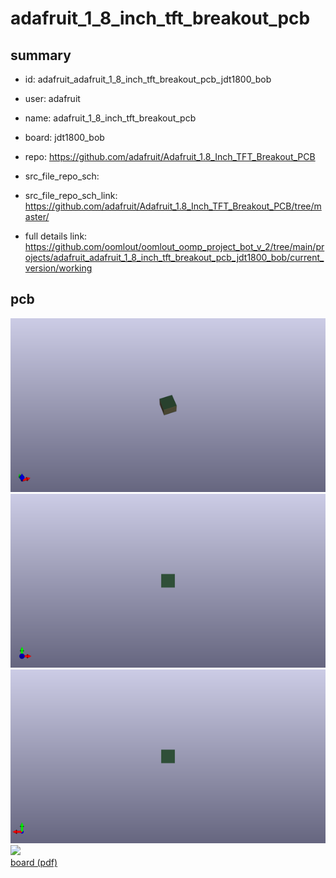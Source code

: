 # adafruit_1_8_inch_tft_breakout_pcb
 
## summary 
* id: adafruit_adafruit_1_8_inch_tft_breakout_pcb_jdt1800_bob
* user: adafruit
* name: adafruit_1_8_inch_tft_breakout_pcb
* board: jdt1800_bob
* repo: https://github.com/adafruit/Adafruit_1.8_Inch_TFT_Breakout_PCB



* src_file_repo_sch: 
* src_file_repo_sch_link: https://github.com/adafruit/Adafruit_1.8_Inch_TFT_Breakout_PCB/tree/master/
* full details link: https://github.com/oomlout/oomlout_oomp_project_bot_v_2/tree/main/projects/adafruit_adafruit_1_8_inch_tft_breakout_pcb_jdt1800_bob/current_version/working  



## pcb  
![](working_3d_600.png) 
![](working_3d_front_600.png)  
![](working_3d_back_600.png)  
![](working_600.png)  
[board (pdf)](working.pdf)  




